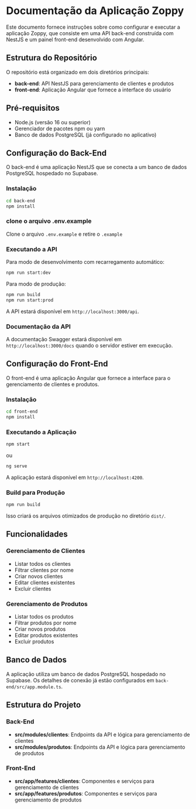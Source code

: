 # Documentação da Aplicação Zoppy

Este documento fornece instruções sobre como configurar e executar a aplicação Zoppy, que consiste em uma API back-end construída com NestJS e um painel front-end desenvolvido com Angular.

## Estrutura do Repositório

O repositório está organizado em dois diretórios principais:

- **back-end**: API NestJS para gerenciamento de clientes e produtos
- **front-end**: Aplicação Angular que fornece a interface do usuário

## Pré-requisitos

- Node.js (versão 16 ou superior)
- Gerenciador de pacotes npm ou yarn
- Banco de dados PostgreSQL (já configurado no aplicativo)

## Configuração do Back-End

O back-end é uma aplicação NestJS que se conecta a um banco de dados PostgreSQL hospedado no Supabase.

### Instalação

```bash
cd back-end
npm install
```

### clone o arquivo .env.example

Clone o arquivo `.env.example` e retire o `.example`

### Executando a API

Para modo de desenvolvimento com recarregamento automático:

```bash
npm run start:dev
```

Para modo de produção:

```bash
npm run build
npm run start:prod
```

A API estará disponível em `http://localhost:3000/api`.

### Documentação da API

A documentação Swagger estará disponível em `http://localhost:3000/docs` quando o servidor estiver em execução.

## Configuração do Front-End

O front-end é uma aplicação Angular que fornece a interface para o gerenciamento de clientes e produtos.

### Instalação

```bash
cd front-end
npm install
```

### Executando a Aplicação

```bash
npm start
```

ou

```bash
ng serve
```

A aplicação estará disponível em `http://localhost:4200`.

### Build para Produção

```bash
npm run build
```

Isso criará os arquivos otimizados de produção no diretório `dist/`.

## Funcionalidades

### Gerenciamento de Clientes

- Listar todos os clientes
- Filtrar clientes por nome
- Criar novos clientes
- Editar clientes existentes
- Excluir clientes

### Gerenciamento de Produtos

- Listar todos os produtos
- Filtrar produtos por nome
- Criar novos produtos
- Editar produtos existentes
- Excluir produtos

## Banco de Dados

A aplicação utiliza um banco de dados PostgreSQL hospedado no Supabase. Os detalhes de conexão já estão configurados em `back-end/src/app.module.ts`.

## Estrutura do Projeto

### Back-End

- **src/modules/clientes**: Endpoints da API e lógica para gerenciamento de clientes
- **src/modules/produtos**: Endpoints da API e lógica para gerenciamento de produtos

### Front-End

- **src/app/features/clientes**: Componentes e serviços para gerenciamento de clientes
- **src/app/features/produtos**: Componentes e serviços para gerenciamento de produtos
